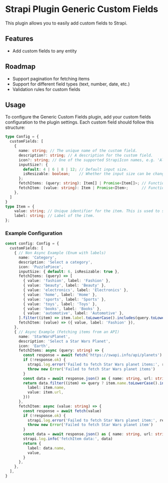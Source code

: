 # Strapi Plugin Generic Custom Fields
This plugin allows you to easily add custom fields to Strapi.

## Features
- Add custom fields to any entity

## Roadmap
- Support pagination for fetching items
- Support for different field types (text, number, date, etc.)
- Validation rules for custom fields

## Usage

To configure the Generic Custom Fields plugin, add your custom fields configuration to the plugin settings. Each custom field should follow this structure:

```typescript
type Config = {
  customFields: [
    {
      name: string; // The unique name of the custom field.
      description?: string; // A description for the custom field.
      icon?: string; // One of the supported StrapiIcon names, e.g. 'Alien', 'Archive', 'ArrowDown', etc.
      inputSize?: {
        default: 4 | 6 | 8 | 12; // Default input size.
        isResizable: boolean;    // Whether the input size can be changed.
      };
      fetchItems: (query: string): Item[] | Promise<Item[]>; // Function to fetch multiple items.
      fetchItem: (value: string): Item | Promise<Item>;      // Function to fetch a single item.
    },
  ]
}
type Item = {
    value: string; // Unique identifier for the item. This is used to store the value of the custom field.
    label: string; // Label of the item.
};
```
### Example Configuration

```typescript
const config: Config = {
  customFields: [
    { // Non Async Example (Enum with labels)
      name: 'Category',
      description: 'Select a category',
      icon: 'PuzzlePiece',
      inputSize: { default: 6, isResizable: true },
      fetchItems: (query) => [
        { value: 'fashion', label: 'Fashion' },
        { value: 'beauty', label: 'Beauty' },
        { value: 'electronics', label: 'Electronics' },
        { value: 'home', label: 'Home' },
        { value: 'sports', label: 'Sports' },
        { value: 'toys', label: 'Toys' },
        { value: 'books', label: 'Books' },
        { value: 'automotive', label: 'Automotive' },
      ].filter((item) => item.label.toLowerCase().includes(query.toLowerCase())),
      fetchItem: (value) => ({ value, label: 'Fashion' }),
    },
    { // Async Example (Fetching items from an API)
      name: 'StarWarsPlanet',
      description: 'Select a Star Wars Planet',
      icon: 'Earth',
      fetchItems: async (query: string) => {
        const response = await fetch('https://swapi.info/api/planets')
        if (!response.ok) {
          strapi.log.error('Failed to fetch Star Wars planet items:', response.status, response.statusText)
          throw new Error('Failed to fetch Star Wars planet items')
        }
        const data = await response.json() as { name: string, url: string }[]
        return data.filter((item) => query ? item.name.toLowerCase().includes(query.toLowerCase()) : true).map((item) => ({
          label: item.name,
          value: item.url,
        }))
      },
      fetchItem: async (value: string) => {
        const response = await fetch(value)
        if (!response.ok) {
          strapi.log.error('Failed to fetch Star Wars planet item:', response.status, response.statusText)
          throw new Error('Failed to fetch Star Wars planet item')
        }
        const data = await response.json() as { name: string, url: string }
        strapi.log.info('fetchItem data:', data)
        return {
          label: data.name,
          value,
        }
      },
    },
  ],
}
```
